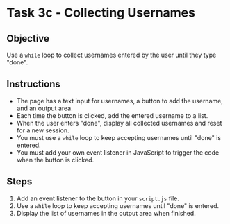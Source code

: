 # Task 3c - Collecting Usernames

## Objective
Use a `while` loop to collect usernames entered by the user until they type "done".

## Instructions
- The page has a text input for usernames, a button to add the username, and an output area.
- Each time the button is clicked, add the entered username to a list.
- When the user enters "done", display all collected usernames and reset for a new session.
- You must use a `while` loop to keep accepting usernames until "done" is entered.
- You must add your own event listener in JavaScript to trigger the code when the button is clicked.

## Steps
1. Add an event listener to the button in your `script.js` file.
2. Use a `while` loop to keep accepting usernames until "done" is entered.
3. Display the list of usernames in the output area when finished.
